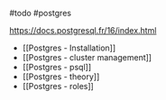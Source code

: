 #todo #postgres

https://docs.postgresql.fr/16/index.html

- [[Postgres - Installation]]
- [[Postgres - cluster management]]
- [[Postgres - psql]]
- [[Postgres - theory]]
- [[Postgres - roles]]

